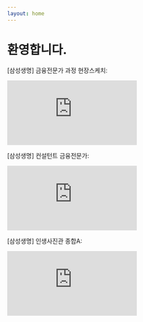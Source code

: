 ```yaml
---
layout: home
---
```

# 환영합니다.

[삼성생명] 금융전문가 과정 현장스케치:
<iframe class="youtube" src="https://www.youtube.com/embed/DaW4-3xUL-c" frameborder="0" allow="accelerometer; autoplay; encrypted-media; gyroscope; picture-in-picture" allowfullscreen></iframe>

[삼성생명] 컨설턴트 금융전문가:
<iframe class="youtube" src="https://www.youtube.com/embed/iiXSs3_awcY" frameborder="0" allow="accelerometer; autoplay; encrypted-media; gyroscope; picture-in-picture" allowfullscreen></iframe>

[삼성생명] 인생사진관 종합A:
<iframe class="youtube" src="https://www.youtube.com/embed/FBtWixtj4NQ" frameborder="0" allow="accelerometer; autoplay; encrypted-media; gyroscope; picture-in-picture" allowfullscreen></iframe>
